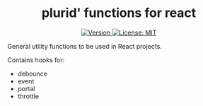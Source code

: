 <h1 align="center">
    plurid' functions for react
</h1>

<p align="center">
    <a target="_blank" href="https://www.npmjs.com/package/@plurid/plurid-functions-react">
        <img src="https://img.shields.io/npm/v/@plurid/plurid-functions-react.svg?logo=npm&colorB=1380C3&style=for-the-badge" alt="Version">
    </a>
    <a target="_blank" href="https://github.com/plurid/plurid-functions-react/blob/master/LICENSE">
        <img src="https://img.shields.io/badge/license-MIT-blue.svg?colorB=1380C3&style=for-the-badge" alt="License: MIT">
    </a>
</p>



General utility functions to be used in React projects.


Contains hooks for:

+ debounce
+ event
+ portal
+ throttle
